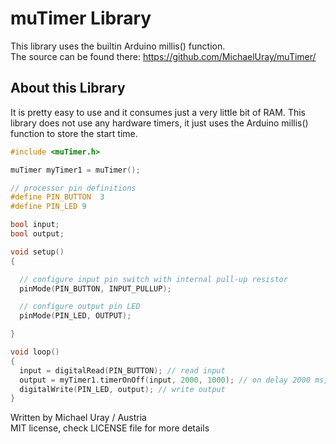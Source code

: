# muTimer Library #

This library uses the builtin Arduino millis() function.\
The source can be found there: https://github.com/MichaelUray/muTimer/

## About this Library ##

It is pretty easy to use and it consumes just a very little bit of RAM.
This library does not use any hardware timers, it just uses the Arduino millis() function to store the start time.

```cpp
#include <muTimer.h>

muTimer myTimer1 = muTimer();

// processor pin definitions
#define PIN_BUTTON  3
#define PIN_LED 9

bool input;
bool output;

void setup()
{

  // configure input pin switch with internal pull-up resistor
  pinMode(PIN_BUTTON, INPUT_PULLUP);

  // configure output pin LED
  pinMode(PIN_LED, OUTPUT);

}

void loop()
{
  input = digitalRead(PIN_BUTTON); // read input
  output = myTimer1.timerOnOff(input, 2000, 1000); // on delay 2000 ms, off delay 1000 ms
  digitalWrite(PIN_LED, output); // write output
}
```

Written by Michael Uray / Austria\
MIT license, check LICENSE file for more details

